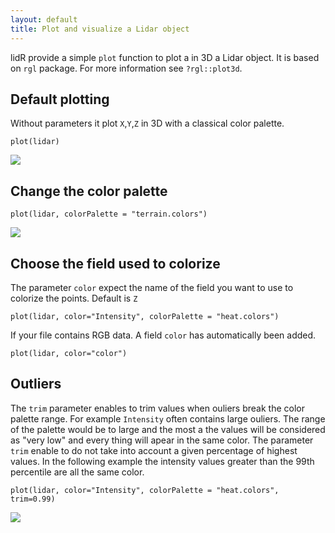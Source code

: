 ```yaml
---
layout: default
title: Plot and visualize a Lidar object
---
```


lidR provide a simple `plot` function to plot a in 3D a Lidar object. It is based on `rgl` package. For more information see `?rgl::plot3d`.

## Default plotting

Without parameters it plot `X`,`Y`,`Z` in 3D with a classical color palette.

	plot(lidar)

![](../images/plot3d_1.jpg)

## Change the color palette

	plot(lidar, colorPalette = "terrain.colors")

![](../images/plot3d_2.jpg)


## Choose the field used to colorize

The parameter `color` expect the name of the field you want to use to colorize the points. Default is `Z`

	plot(lidar, color="Intensity", colorPalette = "heat.colors")

If your file contains RGB data. A field `color` has automatically been added.

	plot(lidar, color="color")


## Outliers

The `trim` parameter enables to trim values when ouliers break the color palette range. For example `Intensity` often contains large ouliers. The range of the palette would be to large and the most a the values will be considered as "very low" and every thing will apear in the same color. The parameter `trim` enable to do not take into account a given percentage of highest values. In the following example the intensity values greater than the 99th percentile are all the same color.

	plot(lidar, color="Intensity", colorPalette = "heat.colors", trim=0.99)

![](../images/plot3d_3.jpg)
